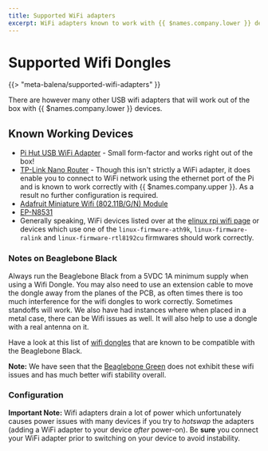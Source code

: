 ```yaml
---
title: Supported WiFi adapters
excerpt: WiFi adapters known to work with {{ $names.company.lower }} devices
---
```


# Supported Wifi Dongles

{{> "meta-balena/supported-wifi-adapters" }}

There are however many other USB wifi adapters that will work out of the box with {{ $names.company.lower }} 
devices.

## Known Working Devices

* [Pi Hut USB WiFi Adapter][pi-hut-usb] - Small form-factor and works right out
  of the box!
* [TP-Link Nano Router][nano-router] - Though this isn't strictly a WiFi
  adapter, it does enable you to connect to WiFi network using the ethernet port
  of the Pi and is known to work correctly with {{ $names.company.upper }}. As a result no further
  configuration is required.
* [Adafruit Miniature Wifi (802.11B/G/N) Module][adafruit]
* [EP-N8531][epn8531]
* Generally speaking, WiFi devices listed over at the [elinux rpi wifi page][elinux] or devices which use one of the `linux-firmware-ath9k`, `linux-firmware-ralink` and `linux-firmware-rtl8192cu` firmwares should work correctly.

### Notes on Beaglebone Black

Always run the Beaglebone Black from a 5VDC 1A minimum supply when using a Wifi Dongle. You may also need to use an extension cable to move the dongle away from the planes of the PCB, as often times there is too much interference for the wifi dongles to work correctly. Sometimes standoffs will work. We also have had instances where when placed in a metal case, there can be Wifi issues as well. It will also help to use a dongle with a real antenna on it.

Have a look at this list of [wifi dongles][bbb-wifi-list] that are known to be compatible with the Beaglebone Black.

__Note:__ We have seen that the [Beaglebone Green][beaglebone-green-link] does not exhibit these wifi issues and has much better wifi
stability overall.

### Configuration

__Important Note:__ Wifi adapters drain a lot of power which unfortunately
causes power issues with many devices if you try to *hotswap* the adapters
(adding a WiFi adapter to your device *after* power-on). Be __sure__ you connect
your WiFi adapter prior to switching on your device to avoid instability.


[rpi]:http://www.raspberrypi.org/
[nano-router]:http://www.amazon.com/TP-LINK-TL-WR702N-Wireless-Repeater-150Mpbs/dp/B007PTCFFW
[adafruit]:http://www.adafruit.com/products/814
[epn8531]:http://www.amazon.com/BestDealUSA-EP-N8531-150Mbps-802-11n-Wireless/dp/B00AT7S060
[elinux]:http://elinux.org/RPi_USB_Wi-Fi_Adapters
[pi-hut-usb]:http://thepihut.com/products/usb-wifi-adapter-for-the-raspberry-pi
[bbb-wifi-list]:http://elinux.org/Beagleboard:BeagleBoneBlack#WIFI_Adapters
[connman]:http://en.wikipedia.org/wiki/ConnMan
[connman-format]:http://git.kernel.org/cgit/network/connman/connman.git/tree/doc/config-format.txt

[rpi-official-wifi]:https://www.raspberrypi.org/products/raspberry-pi-usb-wifi-dongle/
[beaglebone-green-link]:http://www.seeed.cc/beaglebone_green/
